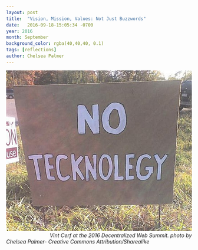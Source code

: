 ```yaml
---
layout: post
title:  "Vision, Mission, Values: Not Just Buzzwords"
date:   2016-09-18-15:05:34 -0700
year: 2016
month: September
background_color: rgba(40,40,40, 0.1)
tags: [reflections]
author: Chelsea Palmer
---
```



![Credit Chelsea Palmer - Creative Commons Attribution/Sharealike](/images/blogpics/used/techgamechanger.jpg)
&nbsp;&nbsp;&nbsp;&nbsp;&nbsp;&nbsp;&nbsp;&nbsp;&nbsp;&nbsp;&nbsp;&nbsp;&nbsp;&nbsp;&nbsp;&nbsp;&nbsp;&nbsp;&nbsp;&nbsp;&nbsp;&nbsp;&nbsp;&nbsp;&nbsp;&nbsp;&nbsp;&nbsp;&nbsp; *Vint Cerf at the 2016 Decentralized Web Summit. photo by Chelsea Palmer- Creative Commons Attribution/Sharealike*